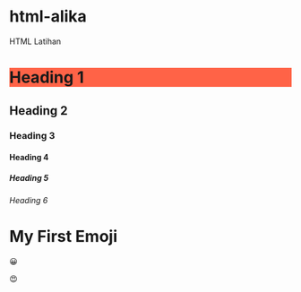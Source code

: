 # html-alika
HTML Latihan

<h1 style="background-color:Tomato;">Heading 1</h1>
<h2>Heading 2</h2>
<h3>Heading 3</h3>
<h4>Heading 4</h4>
<h5>Heading 5</h5>
<h6>Heading 6</h6>

<h1>My First Emoji</h1>

<p>&#128512;</p>
<p>&#128525;</p>
